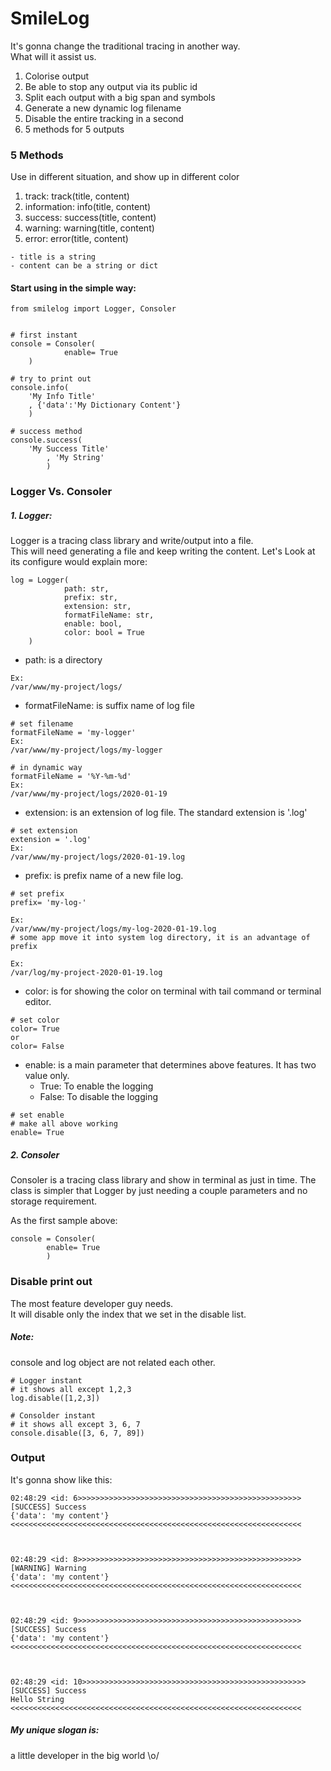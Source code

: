# SmileLog

It's gonna change the traditional tracing in another way.\
What will it assist us.
 
1. Colorise output
2. Be able to stop any output via its public id
3. Split each output with a big span and symbols
4. Generate a new dynamic log filename
5. Disable the entire tracking in a second
6. 5 methods for 5 outputs

### 5 Methods
Use in different situation, and show up in different color
1. track: track(title, content)
2. information: info(title, content)
3. success: success(title, content)
4. warning: warning(title, content)
5. error: error(title, content)
```
- title is a string
- content can be a string or dict
```

#### Start using in the simple way:

```
from smilelog import Logger, Consoler


# first instant
console	= Consoler(
            enable= True
	)

# try to print out
console.info(
	'My Info Title'
	, {'data':'My Dictionary Content'}
	)

# success method
console.success(
	'My Success Title'
        , 'My String'
        )
```

### Logger Vs. Consoler

##### 1. Logger:
Logger is a tracing class library and write/output into a file.\
This will need generating a file and keep writing the content.
Let's Look at its configure would explain more:

```
log	= Logger(
            path: str, 
            prefix: str, 
            extension: str, 
            formatFileName: str, 
            enable: bool, 
            color: bool = True
	)
```
- path: is a directory
```
Ex:
/var/www/my-project/logs/
```
- formatFileName: is suffix name of log file
```
# set filename
formatFileName = 'my-logger'
Ex:
/var/www/my-project/logs/my-logger

# in dynamic way
formatFileName = '%Y-%m-%d'
Ex:
/var/www/my-project/logs/2020-01-19
```
- extension: is an extension of log file. The standard extension is '.log'
```
# set extension
extension = '.log'
Ex:
/var/www/my-project/logs/2020-01-19.log
```
- prefix: is prefix name of a new file log. 
```
# set prefix
prefix= 'my-log-'

Ex: 
/var/www/my-project/logs/my-log-2020-01-19.log 
# some app move it into system log directory, it is an advantage of prefix

Ex:
/var/log/my-project-2020-01-19.log
```
- color: is for showing the color on terminal with tail command or terminal editor.
```
# set color
color= True
or
color= False
```
- enable: is a main parameter that determines above features. It has two value only.
	- True: To enable the logging
	- False: To disable the logging
```
# set enable
# make all above working
enable= True
```

##### 2. Consoler
Consoler is a tracing class library and show in terminal as just in time.
The class is simpler that Logger by just needing a couple parameters and no storage requirement.

As the first sample above:
```
console	= Consoler(
        enable= True
		)
```

### Disable print out
The most feature developer guy needs.\
It will disable only the index that we set in the disable list.
##### Note: 
console and log object are not related each other.

```
# Logger instant
# it shows all except 1,2,3
log.disable([1,2,3])

# Consolder instant
# it shows all except 3, 6, 7
console.disable([3, 6, 7, 89])
```

### Output
It's gonna show like this:
```
02:48:29 <id: 6>>>>>>>>>>>>>>>>>>>>>>>>>>>>>>>>>>>>>>>>>>>>>>>>>>
[SUCCESS] Success 
{'data': 'my content'} 
<<<<<<<<<<<<<<<<<<<<<<<<<<<<<<<<<<<<<<<<<<<<<<<<<<<<<<<<<<<<<<<<<



02:48:29 <id: 8>>>>>>>>>>>>>>>>>>>>>>>>>>>>>>>>>>>>>>>>>>>>>>>>>>
[WARNING] Warning 
{'data': 'my content'} 
<<<<<<<<<<<<<<<<<<<<<<<<<<<<<<<<<<<<<<<<<<<<<<<<<<<<<<<<<<<<<<<<<



02:48:29 <id: 9>>>>>>>>>>>>>>>>>>>>>>>>>>>>>>>>>>>>>>>>>>>>>>>>>>
[SUCCESS] Success 
{'data': 'my content'} 
<<<<<<<<<<<<<<<<<<<<<<<<<<<<<<<<<<<<<<<<<<<<<<<<<<<<<<<<<<<<<<<<<



02:48:29 <id: 10>>>>>>>>>>>>>>>>>>>>>>>>>>>>>>>>>>>>>>>>>>>>>>>>>>
[SUCCESS] Success 
Hello String 
<<<<<<<<<<<<<<<<<<<<<<<<<<<<<<<<<<<<<<<<<<<<<<<<<<<<<<<<<<<<<<<<<

```

##### My unique slogan is:
a little developer in the big world \o/
